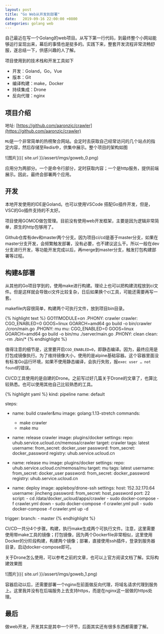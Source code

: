 ```yaml
---
layout: post
title: "Go Web从开发到部署"
date:   2019-09-16 22:00:00 +0800
categories: golang web
---
```

自己最近在写一个Golang的web项目。从写下第一行代码，到最终整个小网站能够运行呈现出来，幕后的事情也是挺多的。实践下来，整套开发流程非常流畅舒服，遂总结一下，供感兴趣的人了解。

项目使用到的技术栈和开发工具如下

* 开发：Goland，Go，Vue
* 版本：Git
* 编译构建：make，Docker
* 持续集成：Drone
* 反向代理：nginx

## 项目介绍

地址: [https://github.com/aaronzjc/crawler](https://github.com/aaronzjc/crawler)

`MU`是一个非常简单的热榜聚合网站。会定时去获取自己经常访问的几个站点的指定内容，然后存储至Redis中，供集中展示。整个项目的架构如图

![图片]({{ site.url }}/assert/imgs/goweb_0.png)

应用分为两部分。一个是命令行部分，定时获取内容；一个是http服务，提供前端展示。因此，最终会部署两个应用。

## 开发

本地开发使用的IDE是Goland。也可以使用VSCode 搭配Go插件开发，但是，VSC的Go插件支持的不太好。

项目使用GOMOD做包管理。目前没有使用web开发框架，主要是因为逻辑非常简单，原生的http包够用了。

Github仓库有dev和master两个分支。因为项目ci/cd是基于master分支，如果在master分支开发，会频繁触发部署，没有必要，也不建议这么干。所以一般在dev分支进行开发，等功能开发完成以后，再merge到master分支，触发打包构建部署等过程。

## 构建&部署

从其他的Go项目学到的，使用make进行构建。理论上也可以把构建流程放到ci文件。但是这样就会导致ci文件比较复杂，日后如果换个ci工具，可能还需要再写一套。

makefile内容很简单，构建两个可执行文件，放到项目bin目录。

{% highlight text %}
GO111MODULE=on
.PHONY: crawler
crawler:
   CGO_ENABLED=0 GOOS=linux GOARCH=amd64 go build -o bin/crawler ./cron/main.go
.PHONY: mu
mu:
   CGO_ENABLED=0 GOOS=linux GOARCH=amd64 go build -o bin/mu ./server/main.go
.PHONY: clean
clean:
   -rm ./bin/*
{% endhighlight %}

值得注意的细节是，这里要开启`CGO_ENABLED=0`，即静态编译。因为，最终应用是打包成镜像执行。为了维持镜像大小，使用的是alpine基础容器。这个容器里面没有标准Go运行环境，如果不使用静态编译，会执行失败，报`exec user … not found`的错误。

CI/CD工具使用的是自建的Drone。之前写过好几篇关于Drone的文章了，也算比较熟悉。也可以使用其他自己比较熟悉的工具。

{% highlight yaml %}
kind: pipeline
name: default

steps:
  - name: build crawler&mu
    image: golang:1.13-stretch
    commands:
      - make crawler
      - make mu

  - name: release crawler
    image: plugins/docker
    settings:
      repo: uhub.service.ucloud.cn/memosa/crawler
      target: crawler
      tags: latest
      username:
        from_secret: docker_user
      password:
        from_secret: docker_password
      registry: uhub.service.ucloud.cn

  - name: release mu
    image: plugins/docker
    settings:
      repo: uhub.service.ucloud.cn/memosa/mu
      target: mu
      tags: latest
      username:
        from_secret: docker_user
      password:
        from_secret: docker_password
      registry: uhub.service.ucloud.cn

  - name: deploy
    image: appleboy/drone-ssh
    settings:
      host: 152.32.170.64
      username: jincheng
      password:
        from_secret: host_password
      port: 22
      script:
        - cd /data/docker_ucloud/apps/crawler
        - sudo docker-compose -f crawler.yml down
        - sudo docker-compose -f crawler.yml pull
        - sudo docker-compose -f crawler.yml up -d

trigger:
  branch:
    - master
{% endhighlight %}

CI/CD一共分4个步骤。构建，执行make生成两个可执行文件。注意，这里需要使用带make工具的镜像；打包镜像，因为两个Dockerfile非常相似，这里使用Docker的分阶段构建，构建两个镜像；部署，直接使用ssh插件，登录到服务器目录，启动docker-compose即可。

关于Drone怎么使用，可以参考之前的文章，也可以上官方阅读文档了解。实际构建效果图

![图片]({{ site.url }}/assert/imgs/goweb_1.png)

容器启动以后，还需要部署一个nginx在前面做反向代理，将域名请求代理到服务上。这里我并没有在后端服务上去支持https，而是在nginx这一层做的https处理。

## 最后

做web开发，开发其实是其中一个环节，后面其实还有很多东西都需要了解。
